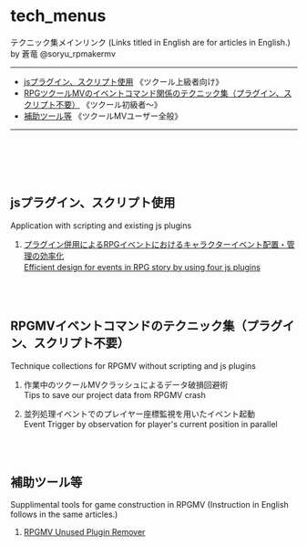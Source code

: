 # tech_menus

テクニック集メインリンク  (Links titled in English are for articles in English.)         
by 蒼竜 @soryu_rpmakermv    

------------------------------------------     

- [jsプラグイン、スクリプト使用](#tag1) 《ツクール上級者向け》    
- [RPGツクールMVのイベントコマンド関係のテクニック集（プラグイン、スクリプト不要）](#tag2) 《ツクール初級者～》    
- [補助ツール等](#tag3) 《ツクールMVユーザー全般》    

------------------------------------------        

<br><br><br><br>
                   
<h2 id="tag1">jsプラグイン、スクリプト使用</h2>
Application with scripting and existing js plugins

1. [プラグイン併用によるRPGイベントにおけるキャラクターイベント配置・管理の効率化](https://github.com/soryu-rmv/rmv_tech01)     
[Efficient design for events in RPG story by using four js plugins](https://github.com/soryu-rmv/rmv_tech01/blob/master/en.md)　    



<br><br>

<h2 id="tag2">RPGMVイベントコマンドのテクニック集（プラグイン、スクリプト不要）</h2>    
Technique collections for RPGMV without scripting and js plugins   



1. 作業中のツクールMVクラッシュによるデータ破損回避術   
   Tips to save our project data from RPGMV crash    
   

2. 並列処理イベントでのプレイヤー座標監視を用いたイベント起動    
   Event Trigger by observation for player's current position in parallel   



<br><br>

<h2 id="tag3">補助ツール等</h2>   
Supplimental tools for game construction in RPGMV (Instruction in English follows in the same articles.)

1. [RPGMV Unused Plugin Remover](https://github.com/soryu-rmv/RUPR)
 
